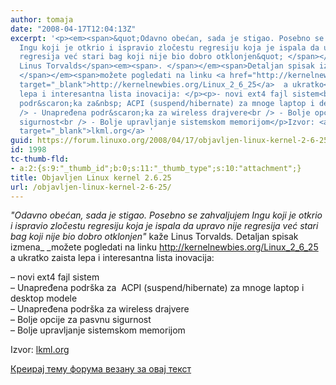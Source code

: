 ```yaml
---
author: tomaja
date: "2008-04-17T12:04:13Z"
excerpt: '<p><em><span>&quot;Odavno obećan, sada je stigao. Posebno se zahvaljujem
  Ingu koji je otkrio i ispravio zločestu regresiju koja je ispala da upravo nije
  regresija već stari bag koji nije bio dobro otklonjen&quot; </span></em><span>kaže
  Linus Torvalds</span><em><span>. </span></em><span>Detaljan spisak izmena</span><em><span>
  </span></em><span>možete pogledati na linku <a href="http://kernelnewbies.org/Linux_2_6_25"
  target="_blank">http://kernelnewbies.org/Linux_2_6_25</a>  a ukratko</span> zaista
  lepa i interesantna lista inovacija: </p><p>- novi ext4 fajl sistem<br /> - Unapređena
  podr&scaron;ka za&nbsp; ACPI (suspend/hibernate) za mnoge laptop i desktop modele<br
  /> - Unapređena podr&scaron;ka za wireless drajvere<br /> - Bolje opcije za pasvnu
  sigurnost<br /> - Bolje upravljanje sistemskom memorijom</p>Izvor: <a href="http://lkml.org"
  target="_blank">lkml.org</a> '
guid: https://forum.linuxo.org/2008/04/17/objavljen-linux-kernel-2-6-25/
id: 1998
tc-thumb-fld:
- a:2:{s:9:"_thumb_id";b:0;s:11:"_thumb_type";s:10:"attachment";}
title: Objavljen Linux kernel 2.6.25
url: /objavljen-linux-kernel-2-6-25/
---
```

_<span>"Odavno obećan, sada je stigao. Posebno se zahvaljujem Ingu koji je otkrio i ispravio zločestu regresiju koja je ispala da upravo nije regresija već stari bag koji nije bio dobro otklonjen" </span>_<span>kaže Linus Torvalds</span>_<span>. </span>_<span>Detaljan spisak izmena</span>_ <span></span>_<span>možete pogledati na linku <a href="http://kernelnewbies.org/Linux_2_6_25" target="_blank">http://kernelnewbies.org/Linux_2_6_25</a> a ukratko</span> zaista lepa i interesantna lista inovacija: 

&#8211; novi ext4 fajl sistem  
&#8211; Unapređena podr&scaron;ka za&nbsp; ACPI (suspend/hibernate) za mnoge laptop i desktop modele  
&#8211; Unapređena podr&scaron;ka za wireless drajvere  
&#8211; Bolje opcije za pasvnu sigurnost  
&#8211; Bolje upravljanje sistemskom memorijom

Izvor: <a href="http://lkml.org" target="_blank">lkml.org</a> <!--break-->

[Креирај тему форума везану за овај текст](https://linuxo.org/nova-tema-na-forumu/?se_pid=1998)